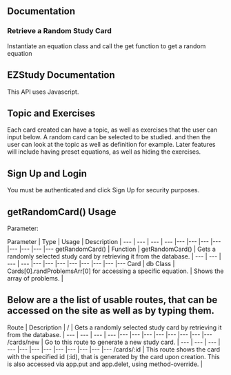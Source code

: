 ## Documentation

### Retrieve a Random Study Card
Instantiate an equation class and call the get function to get a random equation
## EZStudy Documentation
This API uses Javascript.

## Topic and Exercises
Each card created can have a topic, as well as exercises that the user can input below. A random card can be selected to be studied. and
then the user can look at the topic as well as definition for example. Later features will include having preset equations, as well as
hiding the exercises.

## Sign Up and Login
You must be authenticated and click Sign Up for security purposes.

## getRandomCard() Usage

Parameter:

Parameter | Type | Usage | Description | 
--- | --- | --- | --- |--- |--- |--- |--- |--- |--- |--- |---
getRandomCard() | Function | getRandomCard() | Gets a randomly selected study card by retrieving it from the database. | 
--- | --- | --- | --- |--- |--- |--- |--- |--- |--- |--- |---
Card | db Class | Cards[0].randProblemsArr[0] for accessing a specific equation. | Shows the array of problems. | 

## Below are a the list of usable routes, that can be accessed on the site as well as by typing them.

Route | Description | 
/ | Gets a randomly selected study card by retrieving it from the database. | 
--- | --- | --- | --- |--- |--- |--- |--- |--- |--- |--- |---
/cards/new |  Go to this route to generate a new study card. | 
--- | --- | --- | --- |--- |--- |--- |--- |--- |--- |--- |---
/cards/:id |  This route shows the card with the specified id (:id), that is generated by the card upon creation. This is also accessed via app.put and app.delet, using method-override. | 

